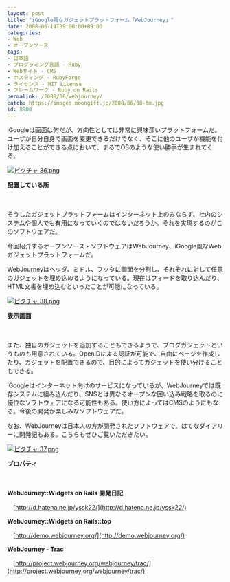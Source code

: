 ```yaml
---
layout: post
title: "iGoogle風なガジェットプラットフォーム「WebJourney」"
date: 2008-06-14T09:00:00+09:00
categories:
- Web
- オープンソース
tags: 
- 日本語
- プログラミング言語 - Ruby
- Webサイト - CMS
- ホスティング - RubyForge
- ライセンス - MIT License
- フレームワーク - Ruby on Rails
permalink: /2008/06/webjourney/
catch: https://images.moongift.jp/2008/06/38-tm.jpg
id: 8908
---
```

iGoogleは画面は何だが、方向性としては非常に興味深いプラットフォームだ。ユーザが自分自身で画面を変更できるだけでなく、そこに他のユーザが機能を付け加えることができる点において、まるでOSのような使い勝手が生まれてくる。

  

[![ピクチャ 36.png](https://images.moongift.jp/2008/06/36-tm.jpg)](https://images.moongift.jp/2008/06/36.jpg)  
  
**配置している所**

  

　

  

そうしたガジェットプラットフォームはインターネット上のみならず、社内のシステムや個人でも有用になっていくのではないだろうか。それを実現するのがこのソフトウェアだ。

  

今回紹介するオープンソース・ソフトウェアはWebJourney、iGoogle風なWebガジェットプラットフォームだ。

  
  
<!--more-->  

WebJourneyはヘッダ、ミドル、フッタに画面を分割し、それぞれに対して任意のガジェットを埋め込めるようになっている。現在はフィードを取り込んだり、HTML文書を埋め込むといったことが可能になっている。

  

[![ピクチャ 38.png](https://images.moongift.jp/2008/06/38-tm.jpg)](https://images.moongift.jp/2008/06/38.jpg)  
  
**表示画面**

  

　

  

また、独自のガジェットを追加することもできるようで、ブログガジェットというものも用意されている。OpenIDによる認証が可能で、自由にページを作成したり、ガジェットを配置できるので、目的によってガジェットを使い分けることもできる。

  

iGoogleはインターネット向けのサービスになっているが、WebJourneyでは既存システムに組み込んだり、SNSとは異なるオープンな囲い込み戦略を取るのに優位なソフトウェアになる可能性もある。使い方によってはCMSのようにもなる。今後の開発が楽しみなソフトウェアだ。

  

なお、WebJourneyは日本人の方が開発されたソフトウェアで、はてなダイアリーに開発記もある。こちらもぜひご覧いただきたい。

  

[![ピクチャ 37.png](https://images.moongift.jp/2008/06/37-tm.jpg)](https://images.moongift.jp/2008/06/37.jpg)  
  
**プロパティ**

  

　

  

**WebJourney::Widgets on Rails 開発日記**  
  
　[http://d.hatena.ne.jp/yssk22/](http://d.hatena.ne.jp/yssk22/)

  

**WebJourney::Widgets on Rails::top**  
  
　[http://demo.webjourney.org/](http://demo.webjourney.org/)

  

**WebJourney - Trac**  
  
　[http://project.webjourney.org/webjourney/trac/](http://project.webjourney.org/webjourney/trac/)

  
